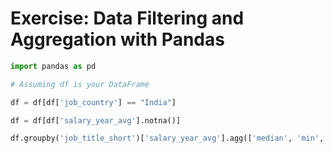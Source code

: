 # Exercise: Data Filtering and Aggregation with Pandas

```python
import pandas as pd

# Assuming df is your DataFrame

df = df[df['job_country'] == "India"]

df = df[df['salary_year_avg'].notna()]

df.groupby('job_title_short')['salary_year_avg'].agg(['median', 'min', 'max', 'count']).sort_values(by='median', ascending=False)
```

